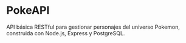 # PokeAPI
API básica RESTful para gestionar personajes del universo Pokemon, construida con Node.js, Express y PostgreSQL. 
